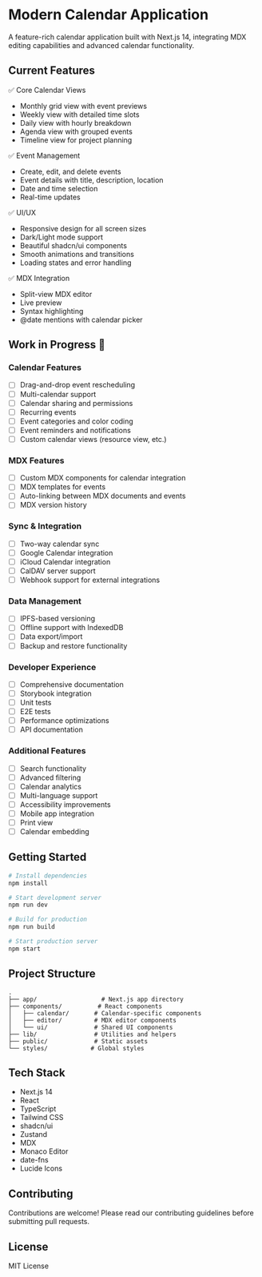 # Modern Calendar Application

A feature-rich calendar application built with Next.js 14, integrating MDX editing capabilities and advanced calendar functionality.

## Current Features

✅ Core Calendar Views
- Monthly grid view with event previews
- Weekly view with detailed time slots
- Daily view with hourly breakdown
- Agenda view with grouped events
- Timeline view for project planning

✅ Event Management
- Create, edit, and delete events
- Event details with title, description, location
- Date and time selection
- Real-time updates

✅ UI/UX
- Responsive design for all screen sizes
- Dark/Light mode support
- Beautiful shadcn/ui components
- Smooth animations and transitions
- Loading states and error handling

✅ MDX Integration
- Split-view MDX editor
- Live preview
- Syntax highlighting
- @date mentions with calendar picker

## Work in Progress 🚧

### Calendar Features
- [ ] Drag-and-drop event rescheduling
- [ ] Multi-calendar support
- [ ] Calendar sharing and permissions
- [ ] Recurring events
- [ ] Event categories and color coding
- [ ] Event reminders and notifications
- [ ] Custom calendar views (resource view, etc.)

### MDX Features
- [ ] Custom MDX components for calendar integration
- [ ] MDX templates for events
- [ ] Auto-linking between MDX documents and events
- [ ] MDX version history

### Sync & Integration
- [ ] Two-way calendar sync
- [ ] Google Calendar integration
- [ ] iCloud Calendar integration
- [ ] CalDAV server support
- [ ] Webhook support for external integrations

### Data Management
- [ ] IPFS-based versioning
- [ ] Offline support with IndexedDB
- [ ] Data export/import
- [ ] Backup and restore functionality

### Developer Experience
- [ ] Comprehensive documentation
- [ ] Storybook integration
- [ ] Unit tests
- [ ] E2E tests
- [ ] Performance optimizations
- [ ] API documentation

### Additional Features
- [ ] Search functionality
- [ ] Advanced filtering
- [ ] Calendar analytics
- [ ] Multi-language support
- [ ] Accessibility improvements
- [ ] Mobile app integration
- [ ] Print view
- [ ] Calendar embedding

## Getting Started

```bash
# Install dependencies
npm install

# Start development server
npm run dev

# Build for production
npm run build

# Start production server
npm start
```

## Project Structure

```
.
├── app/                  # Next.js app directory
├── components/          # React components
│   ├── calendar/       # Calendar-specific components
│   ├── editor/         # MDX editor components
│   └── ui/             # Shared UI components
├── lib/                # Utilities and helpers
├── public/             # Static assets
└── styles/            # Global styles
```

## Tech Stack

- Next.js 14
- React
- TypeScript
- Tailwind CSS
- shadcn/ui
- Zustand
- MDX
- Monaco Editor
- date-fns
- Lucide Icons

## Contributing

Contributions are welcome! Please read our contributing guidelines before submitting pull requests.

## License

MIT License